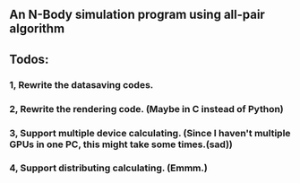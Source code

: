 ## An N-Body simulation program using all-pair algorithm
## Todos:
### 1, Rewrite the datasaving codes. 
### 2, Rewrite the rendering code. (Maybe in C instead of Python)
### 3, Support multiple device calculating. (Since I haven't multiple GPUs in one PC, this might take some times.(sad))
### 4, Support distributing calculating. (Emmm.) 
